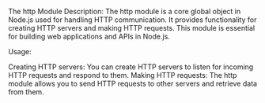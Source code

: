 The http Module
Description:
The http module is a core global object in Node.js used for handling HTTP communication. It provides functionality for creating HTTP servers and making HTTP requests. This module is essential for building web applications and APIs in Node.js.

Usage:

Creating HTTP servers: You can create HTTP servers to listen for incoming HTTP requests and respond to them.
Making HTTP requests: The http module allows you to send HTTP requests to other servers and retrieve data from them.